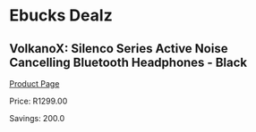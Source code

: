 
# Ebucks Dealz
## VolkanoX: Silenco Series Active Noise Cancelling Bluetooth Headphones - Black
[Product Page](https://www.ebucks.com/web/shop/productSelected.do?prodId=1083505438&catId=1083262740)

Price: R1299.00

Savings: 200.0


	